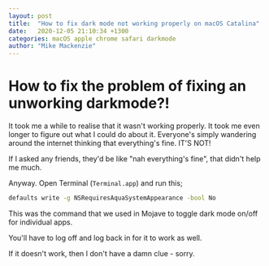 ```yaml
---
layout: post
title:  "How to fix dark mode not working properly on macOS Catalina"
date:   2020-12-05 21:10:34 +1300
categories: macOS apple chrome safari darkmode
author: "Mike Mackenzie"
---
```


# How to fix the problem of fixing an unworking darkmode?!

It took me a while to realise that it wasn't working properly. It took me even longer to figure out what I could do about it. Everyone's simply wandering around the internet thinking that everything's fine. IT'S NOT!

If I asked any friends, they'd be like "nah everything's fine", that didn't help me much.

Anyway. Open Terminal (`Terminal.app`) and run this;

```zsh
defaults write -g NSRequiresAquaSystemAppearance -bool No
```


This was the command that we used in Mojave to toggle dark mode on/off for individual apps. 

You'll have to log off and log back in for it to work as well.

If it doesn't work, then I don't have a damn clue - sorry.
